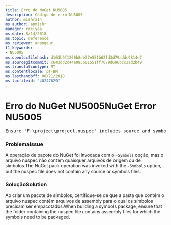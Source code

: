```yaml
---
title: Erro do NuGet NU5005
description: Código de erro NU5005
author: mishra14
ms.author: anmishr
manager: rrelyea
ms.date: 8/14/2018
ms.topic: reference
ms.reviewer: anangaur
f1_keywords:
- NU5005
ms.openlocfilehash: d163b9f1260b8db37e551b62fd3d79addc9814e7
ms.sourcegitcommit: c643dd2c44e085601551ff7079d696bcc3ad2b49
ms.translationtype: MT
ms.contentlocale: pt-BR
ms.lasthandoff: 08/21/2018
ms.locfileid: "40247629"
---
```

# <a name="nuget-error-nu5005"></a><span data-ttu-id="b67c4-103">Erro do NuGet NU5005</span><span class="sxs-lookup"><span data-stu-id="b67c4-103">NuGet Error NU5005</span></span>
<pre>Ensure 'F:\project\project.nuspec' includes source and symbol files. For help on building symbols package, visit http://docs.nuget.org/.</pre>

### <a name="issue"></a><span data-ttu-id="b67c4-104">Problema</span><span class="sxs-lookup"><span data-stu-id="b67c4-104">Issue</span></span>

<span data-ttu-id="b67c4-105">A operação de pacote do NuGet foi invocada com o `-Symbols` opção, mas o arquivo nuspec não contém quaisquer arquivos de origem ou de símbolos.</span><span class="sxs-lookup"><span data-stu-id="b67c4-105">The NuGet pack operation was invoked with the `-Symbols` option, but the nuspec file does not contain any source or symbols files.</span></span>


### <a name="solution"></a><span data-ttu-id="b67c4-106">Solução</span><span class="sxs-lookup"><span data-stu-id="b67c4-106">Solution</span></span>

<span data-ttu-id="b67c4-107">Ao criar um pacote de símbolos, certifique-se de que a pasta que contém o arquivo nuspec contém arquivos de assembly para o qual os símbolos precisam ser empacotados.</span><span class="sxs-lookup"><span data-stu-id="b67c4-107">When building a symbols package, ensure that the folder containing the nuspec file contains assembly files for which the symbols need to be packaged.</span></span>

